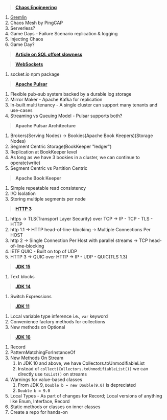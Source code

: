 
> **[Chaos Engineering](https://www.youtube.com/watch?v=1SD18klTuYk&t=1s)**
1. [Gremlin](https://www.gremlin.com/)
2. Chaos Mesh by PingCAP
3. Serverless?
4. Game Days - Failure Scenario replication & logging
5. Injecting Chaos
6. Game Day?

> **[Article on SQL offset slowness](https://use-the-index-luke.com/no-offset)**

> **[WebSockets](https://www.youtube.com/watch?v=8ARodQ4Wlf4)**
1. socket.io npm package

> **[Apache Pulsar](https://www.youtube.com/watch?v=lAVPIY1PRdo&t=81s)**
1. Flexible pub-sub system backed by a durable log storage
2. Mirror Maker - Apache Kafka for replication
3. In-built multi tenancy - A single cluster can support many tenants and use-cases
4. Streaming vs Queuing Model - Pulsar supports both?

> **Apache Pulsar Architecture**
1. Brokers(Serving Nodes) -> Bookies(Apache Book Keepers)(Storage Nodes)
2. Segment Centric Storage(BookKeeper "ledger")
3. Replication at BookKeeper level
4. As long as we have 3 bookies in a cluster, we can continue to operate(write)
5. Segment Centric vs Partition Centric

> **Apache Book Keeper**
1. Simple repeatable read consistency
2. I/O Isolation
3. Storing multiple segments per node


> **[HTTP 3](https://www.youtube.com/watch?v=pUxyukqoXR4)**
1. https -> TLS(Transport Layer Security) over TCP -> IP - TCP - TLS - HTTP
2. http 1.1 -> HTTP head-of-line-blocking -> Multiple Connections Per HOST
3. http 2 -> Single Connection Per Host with parallel streams -> TCP head-of-line-blocking
4. IETF QUIC - Built on top of UDP
5. HTTP 3 -> QUIC over HTTP -> IP - UDP - QUIC(TLS 1.3)

> **[JDK 15]()**
1. Text blocks

> **[JDK 14]()**
1. Switch Expressions

> **[JDK 11]()**
1. Local variable type inference i.e., `var` keyword
2. Convenience factory methods for collections
3. New methods on Optional

> **[JDK 16](https://www.youtube.com/watch?v=1hyWJTjxeGM&t=75s)**
1. Record
2. PatternMatchingForInstanceOf
3. New Methods On Stream
    1. In JDK 10 and above, we have Collectors.toUnmodifiableList
    2. Instead of `collect(Collectors.toUnmodifiableList())` we can directly use `toList()` on streams
4. Warnings for value-based classes
    1. From JDK 9, `Double b = new Double(9.0)` is depreciated
    2. `Double b = 9.0`
5. Local Types - As part of changes for Record; Local versions of anything like Enum, Interface, Record
6. Static methods or classes on inner classes
7. Create a repo for hands-on